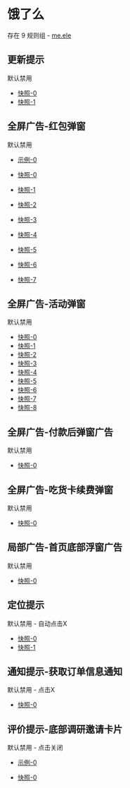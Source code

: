 # 饿了么

存在 9 规则组 - [me.ele](/src/apps/me.ele.ts)

## 更新提示

默认禁用

- [快照-0](https://i.gkd.li/i/12650280)
- [快照-1](https://i.gkd.li/i/13206819)

## 全屏广告-红包弹窗

默认禁用

- [示例-0](https://m.gkd.li/57941037/25425b3a-309d-464d-bbb5-091715675fcd)

- [快照-0](https://i.gkd.li/i/12650238)
- [快照-1](https://i.gkd.li/i/13294893)
- [快照-2](https://i.gkd.li/i/13331361)
- [快照-3](https://i.gkd.li/i/13362974)
- [快照-4](https://i.gkd.li/i/13376008)
- [快照-5](https://i.gkd.li/i/13710581)
- [快照-6](https://i.gkd.li/i/12650713)
- [快照-7](https://i.gkd.li/i/14472929)

## 全屏广告-活动弹窗

默认禁用

- [快照-0](https://i.gkd.li/i/12726709)
- [快照-1](https://i.gkd.li/i/13476719)
- [快照-2](https://i.gkd.li/i/13523508)
- [快照-3](https://i.gkd.li/i/13685037)
- [快照-4](https://i.gkd.li/i/13476611)
- [快照-5](https://i.gkd.li/i/13523541)
- [快照-6](https://i.gkd.li/i/13710574)
- [快照-7](https://i.gkd.li/i/13710591)
- [快照-8](https://i.gkd.li/i/14050401)

## 全屏广告-付款后弹窗广告

默认禁用

- [快照-0](https://i.gkd.li/i/13205301)

## 全屏广告-吃货卡续费弹窗

默认禁用

- [快照-0](https://i.gkd.li/i/13295007)

## 局部广告-首页底部浮窗广告

默认禁用

- [快照-0](https://i.gkd.li/i/13710588)

## 定位提示

默认禁用 - 自动点击X

- [快照-0](https://i.gkd.li/i/13710588)
- [快照-1](https://i.gkd.li/i/13710585)

## 通知提示-获取订单信息通知

默认禁用 - 点击X

- [快照-0](https://i.gkd.li/i/13931205)

## 评价提示-底部调研邀请卡片

默认禁用 - 点击关闭

- [示例-0](https://m.gkd.li/57941037/350d8f4d-8ab0-4572-8ff0-450ab4729d53)

- [快照-0](https://i.gkd.li/i/14630370)

